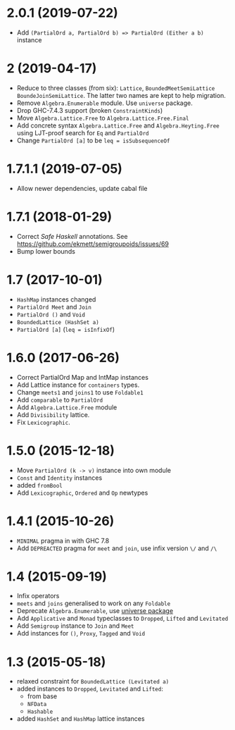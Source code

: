 # 2.0.1 (2019-07-22)

- Add `(PartialOrd a, PartialOrd b) => PartialOrd (Either a b)` instance

# 2 (2019-04-17)

- Reduce to three classes (from six): `Lattice`, `BoundedMeetSemiLattice`
  `BoundeJoinSemiLattice`.
  The latter two names are kept to help migration.
- Remove `Algebra.Enumerable` module. Use `universe` package.
- Drop GHC-7.4.3 support (broken `ConstraintKinds`)
- Move `Algebra.Lattice.Free` to `Algebra.Lattice.Free.Final`
- Add concrete syntax `Algebra.Lattice.Free` and `Algebra.Heyting.Free` using
  LJT-proof search for `Eq` and `PartialOrd`
- Change `PartialOrd [a]` to be `leq = isSubsequenceOf`

# 1.7.1.1 (2019-07-05)

- Allow newer dependencies, update cabal file

# 1.7.1 (2018-01-29)

- Correct *Safe Haskell* annotations. See https://github.com/ekmett/semigroupoids/issues/69
- Bump lower bounds

# 1.7 (2017-10-01)

- `HashMap` instances changed
- `PartialOrd Meet` and `Join`
- `PartialOrd ()` and `Void`
- `BoundedLattice (HashSet a)`
- `PartialOrd [a]` (`leq = isInfixOf`)

# 1.6.0 (2017-06-26)

- Correct PartialOrd Map and IntMap instances
- Add Lattice instance for `containers` types.
- Change `meets1` and `joins1` to use `Foldable1`
- Add `comparable` to `PartialOrd`
- Add `Algebra.Lattice.Free` module
- Add `Divisibility` lattice.
- Fix `Lexicographic`.

# 1.5.0 (2015-12-18)

- Move `PartialOrd (k -> v)` instance into own module
- `Const` and `Identity` instances
- added `fromBool`
- Add `Lexicographic`, `Ordered` and `Op` newtypes

# 1.4.1 (2015-10-26)

- `MINIMAL` pragma in with GHC 7.8
- Add `DEPREACTED` pragma for `meet` and `join`,
  use infix version `\/` and `/\`

# 1.4 (2015-09-19)

- Infix operators
- `meets` and `joins` generalised to work on any `Foldable`
- Deprecate `Algebra.Enumerable`, use [universe package](http://hackage.haskell.org/package/universe)
- Add `Applicative` and `Monad` typeclasses to `Dropped`, `Lifted` and `Levitated`
- Add `Semigroup` instance to `Join` and `Meet`
- Add instances for `()`, `Proxy`, `Tagged` and `Void`

# 1.3 (2015-05-18)

- relaxed constraint for `BoundedLattice (Levitated a)`
- added instances to `Dropped`, `Levitated` and `Lifted`:
    - from base
    - `NFData`
    - `Hashable`
- added `HashSet` and `HashMap` lattice instances
